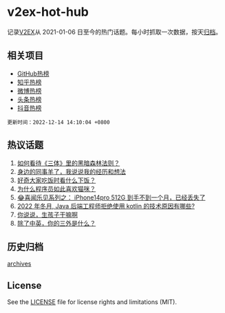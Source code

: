# v2ex-hot-hub

 记录[V2EX](https://www.v2ex.com/)从 2021-01-06 日至今的热门话题。每小时抓取一次数据，按天[归档](archives)。
 
 ## 相关项目

- [GitHub热榜](https://github.com/lonnyzhang423/github-hot-hub)
- [知乎热榜](https://github.com/lonnyzhang423/zhihu-hot-hub)
- [微博热榜](https://github.com/lonnyzhang423/weibo-hot-hub)
- [头条热榜](https://github.com/lonnyzhang423/toutiao-hot-hub)
- [抖音热榜](https://github.com/lonnyzhang423/douyin-hot-hub)


 `更新时间：2022-12-14 14:10:04 +0800`

## 热议话题

1. [如何看待《三体》里的黑暗森林法则？](https://www.v2ex.com/t/902223)
1. [身边的同事羊了，我说说我的经历和想法](https://www.v2ex.com/t/902350)
1. [好奇大家吃饭时看什么下饭？](https://www.v2ex.com/t/902356)
1. [为什么程序员如此喜欢猫咪？](https://www.v2ex.com/t/902270)
1. [😂喜闻乐见系列之： iPhone14pro 512G 到手不到一个月，已经丢失了](https://www.v2ex.com/t/902226)
1. [2022 年冬月, Java 后端工程师拒绝使用 kotlin 的技术原因有哪些?](https://www.v2ex.com/t/902298)
1. [你说说，生孩子干嘛啊](https://www.v2ex.com/t/902375)
1. [除了中英，你的三外是什么？](https://www.v2ex.com/t/902376)

## 历史归档

[archives](archives)

## License

See the [LICENSE](LICENSE) file for license rights and limitations (MIT).
